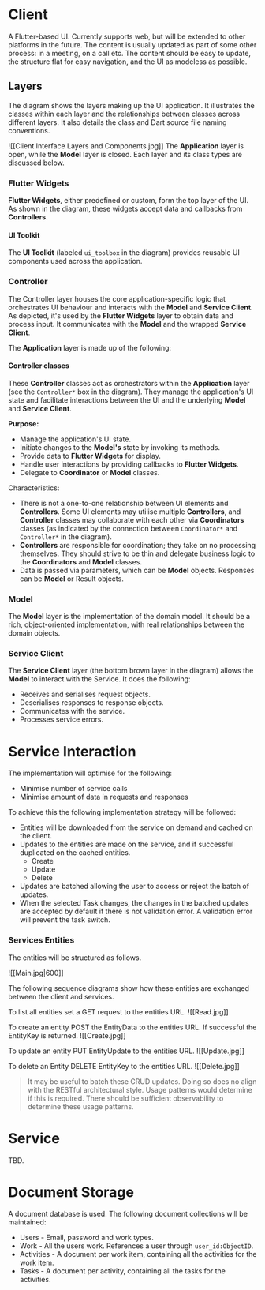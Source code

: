 # Client
A Flutter-based UI. Currently supports web, but will be extended to other platforms in the future. The content is usually updated as part of some other process: in a meeting, on a call etc. The content should be easy to update, the structure flat for easy navigation, and the UI as modeless as possible.
## Layers
The diagram shows the layers making up the UI application. It illustrates the classes within each layer and the relationships between classes across different layers. It also details the class and Dart source file naming conventions.

![[Client Interface Layers and Components.jpg]]
The **Application** layer is open, while the **Model** layer is closed. Each layer and its class types are discussed below.
### Flutter Widgets
**Flutter Widgets**, either predefined or custom, form the top layer of the UI. As shown in the diagram, these widgets accept data and callbacks from **Controllers**.
#### UI Toolkit
The **UI Toolkit** (labeled `ui_toolbox` in the diagram) provides reusable UI components used across the application.
### Controller
The Controller layer houses the core application-specific logic that orchestrates UI behaviour and interacts with the **Model** and **Service Client**. As depicted, it's used by the **Flutter Widgets** layer to obtain data and process input. It communicates with the **Model** and the wrapped **Service Client**.

The **Application** layer is made up of the following:
#### Controller classes
These **Controller** classes act as orchestrators within the **Application** layer (see the `Controller*` box in the diagram). They manage the application's UI state and facilitate interactions between the UI and the underlying **Model** and **Service Client**.

**Purpose:**
- Manage the application's UI state.
- Initiate changes to the **Model's** state by invoking its methods.
- Provide data to **Flutter Widgets** for display.
- Handle user interactions by providing callbacks to **Flutter Widgets**.
- Delegate to **Coordinator** or **Model** classes.

Characteristics:
- There is not a one-to-one relationship between UI elements and **Controllers**. Some UI elements may utilise multiple **Controllers**, and **Controller** classes may collaborate with each other via **Coordinators** classes (as indicated by the connection between `Coordinator*` and `Controller*` in the diagram).
- **Controllers** are responsible for coordination; they take on no processing themselves. They should strive to be thin and delegate business logic to the **Coordinators** and **Model** classes.
- Data is passed via parameters, which can be **Model** objects. Responses can be **Model** or Result objects.
### Model
The **Model** layer is the implementation of the domain model. It should be a rich, object-oriented implementation, with real relationships between the domain objects.
### Service Client
The **Service Client** layer (the bottom brown layer in the diagram) allows the **Model** to interact with the Service. It does the following:
- Receives and serialises request objects.
- Deserialises responses to response objects.
- Communicates with the service.
- Processes service errors.
# Service Interaction
The implementation will optimise for the following:
- Minimise number of service calls
- Minimise amount of data in requests and responses

To achieve this the following implementation strategy will be followed:
- Entities will be downloaded from the service on demand and cached on the client.
- Updates to the entities are made on the service, and if successful duplicated on the cached entities.
	- Create
	- Update
	- Delete
- Updates are batched allowing the user to access or reject the batch of updates. 
- When the selected Task changes, the changes in the batched updates are accepted by default if there is not validation error. A validation error will prevent the task switch.

### Services Entities
The entities will be structured as follows.

![[Main.jpg|600]]

The following sequence diagrams show how these entities are exchanged between the client and services.

To list all entities set a GET request to the entities URL.
![[Read.jpg]]

To create an entity POST the EntityData to the entities URL. If successful the EntityKey is returned.
![[Create.jpg]]

To update an entity PUT EntityUpdate to the entities URL.
![[Update.jpg]]

To delete an Entity DELETE EntityKey to the entities URL.
![[Delete.jpg]]

> It may be useful to batch these CRUD updates. Doing so does no align with the RESTful architectural style. Usage patterns would determine if this is required. There should be sufficient observability to determine these usage patterns.
# Service
TBD.
# Document Storage
A document database is used. The following document collections will be maintained:
- Users - Email, password and work types.
- Work - All the users work. References a user through `user_id:ObjectID`.
- Activities - A document per work item, containing all the activities for the work item.
- Tasks - A document per activity, containing all the tasks for the activities.

